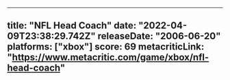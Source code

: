 
---
title: "NFL Head Coach"
date: "2022-04-09T23:38:29.742Z"
releaseDate: "2006-06-20"
platforms: ["xbox"]
score: 69
metacriticLink: "https://www.metacritic.com/game/xbox/nfl-head-coach"
---
